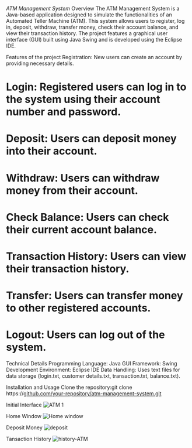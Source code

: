 *ATM Management System*
Overview
The ATM Management System is a Java-based application designed to simulate the functionalities of an Automated Teller Machine (ATM). 
This system allows users to register, log in, deposit, withdraw, transfer money, check their account balance, and view their transaction history. 
The project features a graphical user interface (GUI) built using Java Swing and is developed using the Eclipse IDE.

Features of the project 
 Registration: New users can create an account by providing necessary details.
# Login: Registered users can log in to the system using their account number and password.
# Deposit: Users can deposit money into their account.
# Withdraw: Users can withdraw money from their account.
# Check Balance: Users can check their current account balance.
# Transaction History: Users can view their transaction history.
# Transfer: Users can transfer money to other registered accounts.
# Logout: Users can log out of the system.

Technical Details
Programming Language: Java
GUI Framework: Swing
Development Environment: Eclipse IDE
Data Handling: Uses text files for data storage (login.txt, customer details.txt, transaction.txt, balance.txt).

Installation and Usage
Clone the repository:git clone https://[github.com/your-repository/atm-management-system.git](https://github.com/AdithyaRathnayka/ATM-Project/)

Initial Interface 
![ATM 1](https://github.com/AdithyaRathnayka/ATM-Project/assets/99322651/82bd8135-294e-4330-8781-eaa071848ca5)

Home Window 
![Home window](https://github.com/AdithyaRathnayka/ATM-Project/assets/99322651/0177e3c6-daca-45f0-8d74-0286c82597f3)

Deposit Money
![deposit ](https://github.com/AdithyaRathnayka/ATM-Project/assets/99322651/dee3bf72-ed81-4a9f-b270-3c5b2ee755d9)

Tansaction History 
![history-ATM](https://github.com/AdithyaRathnayka/ATM-Project/assets/99322651/0ac2d265-f556-4603-8773-0d807214be38)




